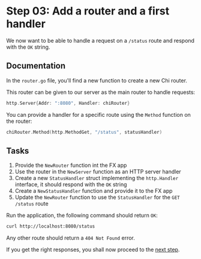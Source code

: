 # Step 03: Add a router and a first handler

We now want to be able to handle a request on a `/status` route and respond with the `OK` string.

## Documentation

In the `router.go` file, you'll find a new function to create a new Chi router.

This router can be given to our server as the main router to handle requests:

```go
http.Server{Addr: ":8080", Handler: chiRouter}
```

You can provide a handler for a specific route using the `Method` function on the router:

```go
chiRouter.Method(http.MethodGet, "/status", statusHandler)
```

## Tasks

1. Provide the `NewRouter` function int the FX app
2. Use the router in the `NewServer` function as an HTTP server handler
3. Create a new `StatusHandler` struct implementing the `http.Handler` interface, it should respond with the `OK` string
4. Create a `NewStatusHandler` function and provide it to the FX app
5. Update the `NewRouter` function to use the `StatusHandler` for the `GET /status` route

Run the application, the following command should return `OK`:

```sh
curl http://localhost:8080/status
```

Any other route should return a `404 Not Found` error.

If you get the right responses, you shall now proceed to the [next step](../step-04/README.md).